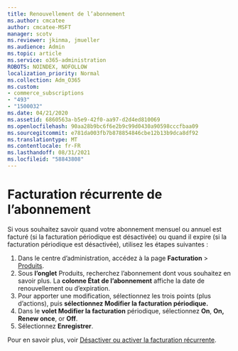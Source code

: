 ```yaml
---
title: Renouvellement de l’abonnement
ms.author: cmcatee
author: cmcatee-MSFT
manager: scotv
ms.reviewer: jkinma, jmueller
ms.audience: Admin
ms.topic: article
ms.service: o365-administration
ROBOTS: NOINDEX, NOFOLLOW
localization_priority: Normal
ms.collection: Adm_O365
ms.custom:
- commerce_subscriptions
- "493"
- "1500032"
ms.date: 04/21/2020
ms.assetid: 6860563a-b5e9-42f0-aa97-d2d4ed810069
ms.openlocfilehash: 90aa28b9bc6f6e2b9c99d0430a90598cccfbaa09
ms.sourcegitcommit: e781da003fb7b878854846cbe12b13b9dca8df92
ms.translationtype: MT
ms.contentlocale: fr-FR
ms.lasthandoff: 08/31/2021
ms.locfileid: "58843808"
---
```

# <a name="subscription-recurring-billing"></a>Facturation récurrente de l’abonnement

Si vous souhaitez savoir quand votre abonnement mensuel  ou annuel est facturé (si la  facturation périodique est désactivée) ou quand il expire (si la facturation périodique est désactivée), utilisez les étapes suivantes :
  
1. Dans le centre d’administration, accédez à la page **Facturation** \> [Produits](https://go.microsoft.com/fwlink/p/?linkid=842054).
2. Sous **l’onglet** Produits, recherchez l’abonnement dont vous souhaitez en savoir plus. La **colonne État de l’abonnement** affiche la date de renouvellement ou d’expiration.
3. Pour apporter une modification, sélectionnez les trois points (plus d’actions), puis **sélectionnez Modifier la facturation périodique.**
4. Dans le **volet Modifier la facturation** périodique, sélectionnez **On**, **On, Renew once**, or **Off**.
5. Sélectionnez **Enregistrer**.

Pour en savoir plus, voir [Désactiver ou activer la facturation récurrente](https://docs.microsoft.com/microsoft-365/commerce/subscriptions/renew-your-subscription).